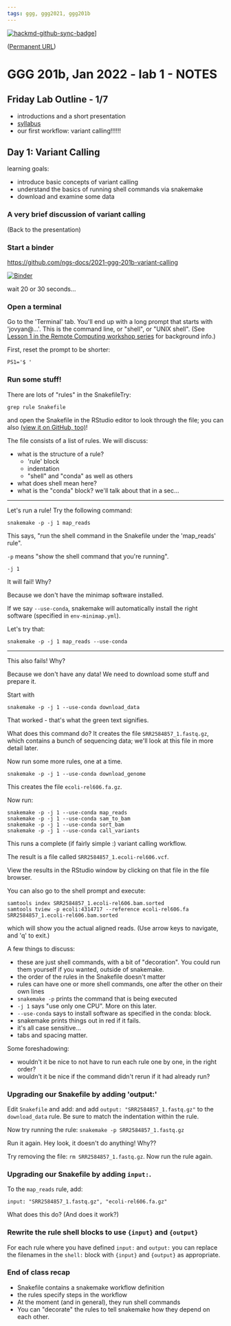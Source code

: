 ```yaml
---
tags: ggg, ggg2021, ggg201b
---
```


[![hackmd-github-sync-badge](https://hackmd.io/D1J_6CCDQluLktknHb8yFg/badge)](https://hackmd.io/D1J_6CCDQluLktknHb8yFg)]

([Permanent URL](https://github.com/ngs-docs/2022-GGG201b-lab/blob/main/lab-1.md))

# GGG 201b, Jan 2022 - lab 1 - NOTES

## Friday Lab Outline - 1/7

* introductions and a short presentation
* [syllabus](https://hackmd.io/MCWqGjO3S0KdxJP10KPKNw?view)
* our first workflow: variant calling!!!!!!

## Day 1: Variant Calling

learning goals:
- introduce basic concepts of variant calling
- understand the basics of running shell commands via snakemake
- download and examine some data

### A very brief discussion of variant calling

(Back to the presentation)

### Start a binder

https://github.com/ngs-docs/2021-ggg-201b-variant-calling

[![Binder](https://mybinder.org/badge_logo.svg)](https://mybinder.org/v2/gh/ngs-docs/2021-ggg-201b-variant-calling/HEAD?urlpath=rstudio)

wait 20 or 30 seconds...

### Open a terminal

Go to the 'Terminal' tab. You'll end up with a long prompt that starts
with 'jovyan@...'.  This is the command line, or "shell", or "UNIX
shell". (See
[Lesson 1 in the Remote Computing workshop series](https://ngs-docs.github.io/2021-august-remote-computing/index.html)
for background info.)

First, reset the prompt to be shorter:
```
PS1='$ '
```

### Run some stuff!

There are lots of "rules" in the SnakefileTry:

```
grep rule Snakefile
```

and open the Snakefile in the RStudio editor to look through the file;
you can also
[(view it on GitHub, too)](https://github.com/ngs-docs/2021-ggg-201b-variant-calling/blob/week1/Snakefile)!

The file consists of a list of rules.  We will discuss:

* what is the structure of a rule?
  * 'rule' block
  * indentation
  * "shell" and "conda" as well as others
* what does shell mean here?
* what is the "conda" block? we'll talk about that in a sec...

----

Let's run a rule! Try the following command:
```
snakemake -p -j 1 map_reads
```

This says, "run the shell command in the Snakefile under the 'map_reads' rule".

`-p` means "show the shell command that you're running".

`-j 1`

It will fail! Why?

Because we don't have the minimap software installed.

If we say `--use-conda`, snakemake will automatically install the right
software (specified in `env-minimap.yml`).

Let's try that:

```
snakemake -p -j 1 map_reads --use-conda
```

---

This also fails! Why?

Because we don't have any data! We need to download some stuff and prepare it.

Start with

```
snakemake -p -j 1 --use-conda download_data
```

That worked - that's what the green text signifies.

What does this command do? It creates the file `SRR2584857_1.fastq.gz`,
which contains a bunch of sequencing data; we'll look at this file in more
detail later.

Now run some more rules, one at a time.

```
snakemake -p -j 1 --use-conda download_genome
```
This creates the file `ecoli-rel606.fa.gz`.

Now run:
```
snakemake -p -j 1 --use-conda map_reads
snakemake -p -j 1 --use-conda sam_to_bam
snakemake -p -j 1 --use-conda sort_bam
snakemake -p -j 1 --use-conda call_variants
```

This runs a complete (if fairly simple :) variant calling workflow.

The result is a file called `SRR2584857_1.ecoli-rel606.vcf`.

View the results in the RStudio window by clicking on that file in the file
browser.

You can also go to the shell prompt and execute:

```
samtools index SRR2584857_1.ecoli-rel606.bam.sorted
samtools tview -p ecoli:4314717 --reference ecoli-rel606.fa SRR2584857_1.ecoli-rel606.bam.sorted
```
which will show you the actual aligned reads. (Use arrow keys to navigate, and 'q' to exit.)

A few things to discuss:

* these are just shell commands, with a bit of "decoration". You could run them yourself if you wanted, outside of snakemake.
* the order of the rules in the Snakefile doesn't matter
* rules can have one or more shell commands, one after the other on their own lines
* `snakemake -p` prints the command that is being executed
* `-j 1` says "use only one CPU". More on this later.
* `--use-conda` says to install software as specified in the conda: block.
* snakemake prints things out in red if it fails.
* it's all case sensitive...
* tabs and spacing matter.

Some foreshadowing:

* wouldn't it be nice to not have to run each rule one by one, in the right order?
* wouldn't it be nice if the command didn't rerun if it had already run?

### Upgrading our Snakefile by adding 'output:'

Edit `Snakefile` and add:
and add `output: "SRR2584857_1.fastq.gz"` to the `download_data` rule.
Be sure to match the indentation within the rule.

Now try running the rule: `snakemake -p SRR2584857_1.fastq.gz`

Run it again. Hey look, it doesn't do anything! Why??

Try removing the file: `rm SRR2584857_1.fastq.gz`. Now run the rule again.

### Upgrading our Snakefile by adding `input:`.

To the `map_reads` rule, add:

`input: "SRR2584857_1.fastq.gz", "ecoli-rel606.fa.gz"`

What does this do? (And does it work?)

### Rewrite the rule shell blocks to use `{input}` and `{output}`

For each rule where you have defined `input:` and `output:` you can replace the
filenames in the `shell:` block with `{input}` and `{output}` as appropriate.

### End of class recap

* Snakefile contains a snakemake workflow definition
* the rules specify steps in the workflow
* At the moment (and in general), they run shell commands
* You can "decorate" the rules to tell snakemake how they depend on each other.
